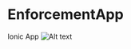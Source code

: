 # EnforcementApp
Ionic App
![Alt text](https://user-images.githubusercontent.com/68383681/87845987-24970180-c8ea-11ea-8768-e538a42c5b32.jpg "Login")
